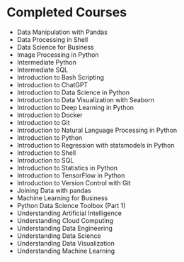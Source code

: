 
# Completed Courses

- Data Manipulation with Pandas
- Data Processing in Shell
- Data Science for Business
- Image Processing in Python
- Intermediate Python
- Intermediate SQL
- Introduction to Bash Scripting
- Introduction to ChatGPT
- Introduction to Data Science in Python
- Introduction to Data Visualization with Seaborn
- Introduction to Deep Learning in Python
- Introduction to Docker
- Introduction to Git
- Introduction to Natural Language Processing in Python
- Introduction to Python
- Introduction to Regression with statsmodels in Python
- Introduction to Shell
- Introduction to SQL
- Introduction to Statistics in Python
- Introduction to TensorFlow in Python
- Introduction to Version Control with Git
- Joining Data with pandas
- Machine Learning for Business
- Python Data Science Toolbox (Part 1)
- Understanding Artificial Intelligence
- Understanding Cloud Computing
- Understanding Data Engineering
- Understanding Data Science
- Understanding Data Visualization
- Understanding Machine Learning

